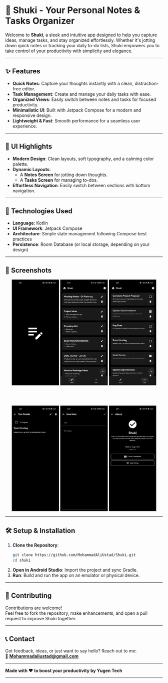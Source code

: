 # 📝 Shuki - Your Personal Notes & Tasks Organizer

Welcome to **Shuki**, a sleek and intuitive app designed to help you capture ideas, manage tasks, and stay organized effortlessly. Whether it's jotting down quick notes or tracking your daily to-do lists, Shuki empowers you to take control of your productivity with simplicity and elegance.

---

## ✨ Features

- **Quick Notes**: Capture your thoughts instantly with a clean, distraction-free editor.
- **Task Management**: Create and manage your daily tasks with ease.
- **Organized Views**: Easily switch between notes and tasks for focused productivity.
- **Minimalistic UI**: Built with Jetpack Compose for a modern and responsive design.
- **Lightweight & Fast**: Smooth performance for a seamless user experience.

---

## 🎨 UI Highlights

- **Modern Design**: Clean layouts, soft typography, and a calming color palette.
- **Dynamic Layouts**:
  - A **Notes Screen** for jotting down thoughts.
  - A **Tasks Screen** for managing to-dos.
- **Effortless Navigation**: Easily switch between sections with bottom navigation.

---

## 🚀 Technologies Used

- **Language**: Kotlin  
- **UI Framework**: Jetpack Compose  
- **Architecture**: Simple state management following Compose best practices  
- **Persistence**: Room Database (or local storage, depending on your design)

---

## 📸 Screenshots

<div align="center">
  
<img src="Screenshots/IMG_0330.JPG" width="30%"/>
<img src="Screenshots/IMG_0331.JPG" width="30%"/>
<img src="Screenshots/IMG_0332.JPG" width="30%"/>

<br/><br/>

<img src="Screenshots/IMG_0333.JPG" width="30%"/>
<img src="Screenshots/IMG_0334.JPG" width="30%"/>
<img src="Screenshots/IMG_0335.JPG" width="30%"/>

</div>

---

## 🛠️ Setup & Installation

1. **Clone the Repository**:
   ```bash
   git clone https://github.com/MohammadAliUstad/Shuki.git
   cd shuki
   ```
2. **Open in Android Studio**: Import the project and sync Gradle.  
3. **Run**: Build and run the app on an emulator or physical device.

---

## 🌟 Contributing

Contributions are welcome!  
Feel free to fork the repository, make enhancements, and open a pull request to improve Shuki together.

---

## 📞 Contact

Got feedback, ideas, or just want to say hello? Reach out to me:  
📧 **Mohammadaliustad@gmail.com**

---

**Made with ❤️ to boost your productivity by Yugen Tech**

---

